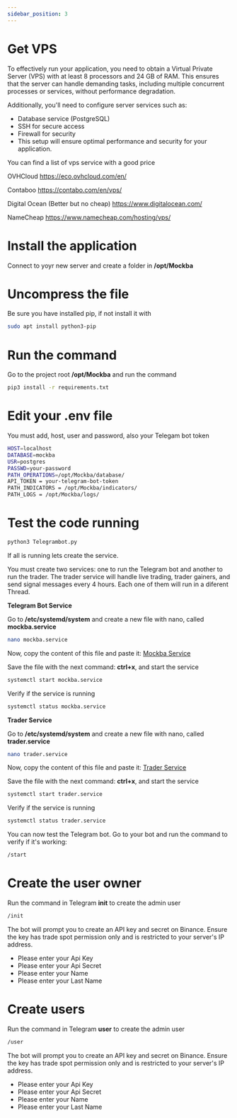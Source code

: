 ```yaml
---
sidebar_position: 3
---
```


# Get VPS

To effectively run your application, you need to obtain a Virtual Private Server (VPS) with at least 8 processors and 24 GB of RAM. This ensures that the server can handle demanding tasks, including multiple concurrent processes or services, without performance degradation.

Additionally, you'll need to configure server services such as:

- Database service (PostgreSQL)
- SSH for secure access
- Firewall for security
- This setup will ensure optimal performance and security for your application.

You can find a list of vps service with a good price

OVHCloud
https://eco.ovhcloud.com/en/

Contaboo
https://contabo.com/en/vps/

Digital Ocean (Better but no cheap)
https://www.digitalocean.com/

NameCheap
https://www.namecheap.com/hosting/vps/



# Install the application

Connect to yoyr new server and create a folder in **/opt/Mockba**

# Uncompress the file

Be sure you have installed pip, if not install it with

```bash
sudo apt install python3-pip
```

# Run the command 

Go to the project root **/opt/Mockba** and run the command 

```bash
pip3 install -r requirements.txt
```

# Edit your .env file

You must add, host, user and password, also your Telegam bot token

```bash
HOST=localhost
DATABASE=mockba
USR=postgres
PASSWD=your-password
PATH_OPERATIONS=/opt/Mockba/database/
API_TOKEN = your-telegram-bot-token
PATH_INDICATORS = /opt/Mockba/indicators/
PATH_LOGS = /opt/Mockba/logs/
```

# Test the code running 

```bash
python3 Telegrambot.py
```

If all is running lets create the service.

You must create two services: one to run the Telegram bot and another to run the trader. The trader service will handle live trading, trader gainers, and send signal messages every 4 hours. Each one of them will run in a diferent Thread.

**Telegram Bot Service**

Go to **/etc/systemd/system** and create a new file with nano, called **mockba.service**

```bash
nano mockba.service
```

Now, copy the content of this file and paste it: [Mockba Service](database/mockba.service)

Save the file with the next command: **ctrl+x**, and start the service

```bash
systemctl start mockba.service
```

Verify if the service is running

```bash
systemctl status mockba.service
```

**Trader Service**

Go to **/etc/systemd/system** and create a new file with nano, called **trader.service**

```bash
nano trader.service
```

Now, copy the content of this file and paste it: [Trader Service](database/trader.service)

Save the file with the next command: **ctrl+x**, and start the service

```bash
systemctl start trader.service
```

Verify if the service is running

```bash
systemctl status trader.service
```

You can now test the Telegram bot. Go to your bot and run the command to verify if it's working:

```bash
/start
```

# Create the user owner

Run the command in Telegram **init** to create the admin user

```bash
/init
```

The bot will prompt you to create an API key and secret on Binance. Ensure the key has trade spot permission only and is restricted to your server's IP address.

- Please enter your Api Key
- Please enter your Api Secret
- Please enter your Name
- Please enter your Last Name

# Create users

Run the command in Telegram **user** to create the admin user

```bash
/user
```

The bot will prompt you to create an API key and secret on Binance. Ensure the key has trade spot permission only and is restricted to your server's IP address.

- Please enter your Api Key
- Please enter your Api Secret
- Please enter your Name
- Please enter your Last Name
